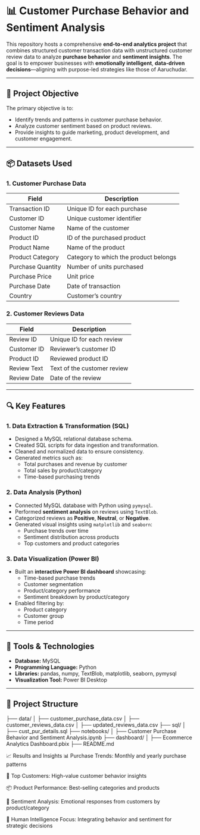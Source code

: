 # 📊 Customer Purchase Behavior and Sentiment Analysis

This repository hosts a comprehensive **end-to-end analytics project** that combines structured customer transaction data with unstructured customer review data to analyze **purchase behavior** and **sentiment insights**. The goal is to empower businesses with **emotionally intelligent**, **data-driven decisions**—aligning with purpose-led strategies like those of Aaruchudar.

---

## 🎯 Project Objective

The primary objective is to:
- Identify trends and patterns in customer purchase behavior.
- Analyze customer sentiment based on product reviews.
- Provide insights to guide marketing, product development, and customer engagement.

---

## 📦 Datasets Used

### 1. Customer Purchase Data

| Field            | Description                          |
|------------------|--------------------------------------|
| Transaction ID   | Unique ID for each purchase          |
| Customer ID      | Unique customer identifier           |
| Customer Name    | Name of the customer                 |
| Product ID       | ID of the purchased product          |
| Product Name     | Name of the product                  |
| Product Category | Category to which the product belongs|
| Purchase Quantity| Number of units purchased            |
| Purchase Price   | Unit price                           |
| Purchase Date    | Date of transaction                  |
| Country          | Customer’s country                   |

### 2. Customer Reviews Data

| Field        | Description                        |
|--------------|------------------------------------|
| Review ID    | Unique ID for each review          |
| Customer ID  | Reviewer’s customer ID             |
| Product ID   | Reviewed product ID                |
| Review Text  | Text of the customer review        |
| Review Date  | Date of the review                 |

---

## 🔍 Key Features

### 1. Data Extraction & Transformation (SQL)
- Designed a MySQL relational database schema.
- Created SQL scripts for data ingestion and transformation.
- Cleaned and normalized data to ensure consistency.
- Generated metrics such as:
  - Total purchases and revenue by customer
  - Total sales by product/category
  - Time-based purchasing trends

### 2. Data Analysis (Python)
- Connected MySQL database with Python using `pymysql`.
- Performed **sentiment analysis** on reviews using `TextBlob`.
- Categorized reviews as **Positive**, **Neutral**, or **Negative**.
- Generated visual insights using `matplotlib` and `seaborn`:
  - Purchase trends over time
  - Sentiment distribution across products
  - Top customers and product categories

### 3. Data Visualization (Power BI)
- Built an **interactive Power BI dashboard** showcasing:
  - Time-based purchase trends
  - Customer segmentation
  - Product/category performance
  - Sentiment breakdown by product/category
- Enabled filtering by:
  - Product category
  - Customer group
  - Time period

---

## 🧰 Tools & Technologies

- **Database:** MySQL  
- **Programming Language:** Python  
- **Libraries:** pandas, numpy, TextBlob, matplotlib, seaborn, pymysql  
- **Visualization Tool:** Power BI Desktop

---

## 📂 Project Structure

├── data/
│ ├── customer_purchase_data.csv
│ ├── customer_reviews_data.csv
│ ├── updated_reviews_data.csv
├── sql/
│ ├── cust_pur_details.sql
├── notebooks/
│ ├── Customer Purchase Behavior and Sentiment Analysis.ipynb
├── dashboard/
│ ├── Ecommerce Analytics Dashboard.pbix
├── README.md

📈 Results and Insights
📊 Purchase Trends: Monthly and yearly purchase patterns

👤 Top Customers: High-value customer behavior insights

📦 Product Performance: Best-selling categories and products

💬 Sentiment Analysis: Emotional responses from customers by product/category

🧠 Human Intelligence Focus: Integrating behavior and sentiment for strategic decisions
